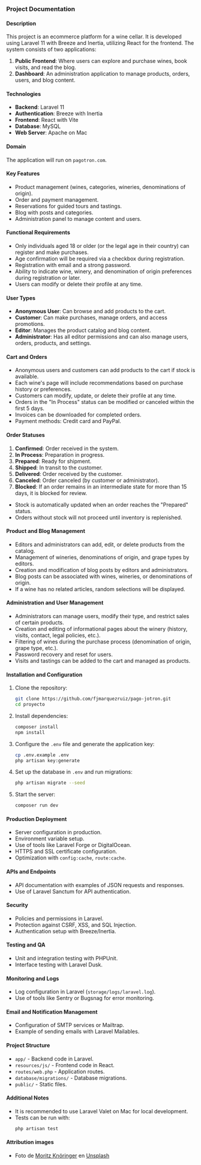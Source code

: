 ### Project Documentation

#### Description

This project is an ecommerce platform for a wine cellar. It is developed using Laravel 11 with Breeze and Inertia, utilizing React for the frontend. The system consists of two applications:

1. **Public Frontend**: Where users can explore and purchase wines, book visits, and read the blog.
2. **Dashboard**: An administration application to manage products, orders, users, and blog content.

#### Technologies

- **Backend**: Laravel 11
- **Authentication**: Breeze with Inertia
- **Frontend**: React with Vite
- **Database**: MySQL
- **Web Server**: Apache on Mac

#### Domain

The application will run on `pagotron.com`.

#### Key Features

- Product management (wines, categories, wineries, denominations of origin).
- Order and payment management.
- Reservations for guided tours and tastings.
- Blog with posts and categories.
- Administration panel to manage content and users.

#### Functional Requirements

- Only individuals aged 18 or older (or the legal age in their country) can register and make purchases.
- Age confirmation will be required via a checkbox during registration.
- Registration with email and a strong password.
- Ability to indicate wine, winery, and denomination of origin preferences during registration or later.
- Users can modify or delete their profile at any time.

#### User Types

- **Anonymous User**: Can browse and add products to the cart.
- **Customer**: Can make purchases, manage orders, and access promotions.
- **Editor**: Manages the product catalog and blog content.
- **Administrator**: Has all editor permissions and can also manage users, orders, products, and settings.

#### Cart and Orders

- Anonymous users and customers can add products to the cart if stock is available.
- Each wine's page will include recommendations based on purchase history or preferences.
- Customers can modify, update, or delete their profile at any time.
- Orders in the "In Process" status can be modified or canceled within the first 5 days.
- Invoices can be downloaded for completed orders.
- Payment methods: Credit card and PayPal.

#### Order Statuses

1. **Confirmed**: Order received in the system.
2. **In Process**: Preparation in progress.
3. **Prepared**: Ready for shipment.
4. **Shipped**: In transit to the customer.
5. **Delivered**: Order received by the customer.
6. **Canceled**: Order canceled (by customer or administrator).
7. **Blocked**: If an order remains in an intermediate state for more than 15 days, it is blocked for review.

- Stock is automatically updated when an order reaches the "Prepared" status.
- Orders without stock will not proceed until inventory is replenished.

#### Product and Blog Management

- Editors and administrators can add, edit, or delete products from the catalog.
- Management of wineries, denominations of origin, and grape types by editors.
- Creation and modification of blog posts by editors and administrators.
- Blog posts can be associated with wines, wineries, or denominations of origin.
- If a wine has no related articles, random selections will be displayed.

#### Administration and User Management

- Administrators can manage users, modify their type, and restrict sales of certain products.
- Creation and editing of informational pages about the winery (history, visits, contact, legal policies, etc.).
- Filtering of wines during the purchase process (denomination of origin, grape type, etc.).
- Password recovery and reset for users.
- Visits and tastings can be added to the cart and managed as products.

#### Installation and Configuration

1. Clone the repository:
    ```sh
    git clone https://github.com/fjmarquezruiz/pago-jotron.git
    cd proyecto
    ```
2. Install dependencies:
    ```sh
    composer install
    npm install
    ```
3. Configure the `.env` file and generate the application key:
    ```sh
    cp .env.example .env
    php artisan key:generate
    ```
4. Set up the database in `.env` and run migrations:
    ```sh
    php artisan migrate --seed
    ```
5. Start the server:
    ```sh
    composer run dev
    ```

#### Production Deployment

- Server configuration in production.
- Environment variable setup.
- Use of tools like Laravel Forge or DigitalOcean.
- HTTPS and SSL certificate configuration.
- Optimization with `config:cache`, `route:cache`.

#### APIs and Endpoints

- API documentation with examples of JSON requests and responses.
- Use of Laravel Sanctum for API authentication.

#### Security

- Policies and permissions in Laravel.
- Protection against CSRF, XSS, and SQL Injection.
- Authentication setup with Breeze/Inertia.

#### Testing and QA

- Unit and integration testing with PHPUnit.
- Interface testing with Laravel Dusk.

#### Monitoring and Logs

- Log configuration in Laravel (`storage/logs/laravel.log`).
- Use of tools like Sentry or Bugsnag for error monitoring.

#### Email and Notification Management

- Configuration of SMTP services or Mailtrap.
- Example of sending emails with Laravel Mailables.

#### Project Structure

- `app/` - Backend code in Laravel.
- `resources/js/` - Frontend code in React.
- `routes/web.php` - Application routes.
- `database/migrations/` - Database migrations.
- `public/` - Static files.

#### Additional Notes

- It is recommended to use Laravel Valet on Mac for local development.
- Tests can be run with:
    ```sh
    php artisan test
    ```

#### Attribution images

- Foto de <a href="https://unsplash.com/es/@mokngr?utm_content=creditCopyText&utm_medium=referral&utm_source=unsplash">Moritz Knöringer</a> en <a href="https://unsplash.com/es/fotos/arbol-verde-y-marron-durante-la-puesta-del-sol-4nEurXIrFxY?utm_content=creditCopyText&utm_medium=referral&utm_source=unsplash">Unsplash</a>
